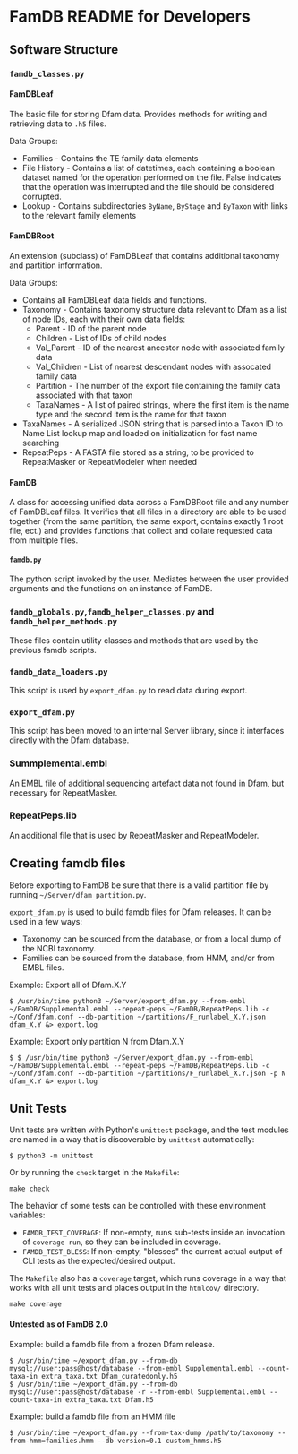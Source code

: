 # FamDB README for Developers

## Software Structure

### `famdb_classes.py`
#### FamDBLeaf
The basic file for storing Dfam data. Provides methods for writing and retrieving data to `.h5` files.

Data Groups:
* Families - Contains the TE family data elements
* File History - Contains a list of datetimes, each containing a boolean dataset named for the operation performed on the file. False indicates that the operation was interrupted and the file should be considered corrupted.
* Lookup - Contains subdirectories `ByName`, `ByStage` and `ByTaxon` with links to the relevant family elements

#### FamDBRoot
An extension (subclass) of FamDBLeaf that contains additional taxonomy and partition information.

Data Groups:
* Contains all FamDBLeaf data fields and functions.
* Taxonomy - Contains taxonomy structure data relevant to Dfam as a list of node IDs, each with their own data fields: 
    * Parent -  ID of the parent node
    * Children - List of IDs of child nodes
    * Val_Parent - ID of the nearest ancestor node with associated family data
    * Val_Children - List of nearest descendant nodes with assocated family data
    * Partition - The number of the export file containing the family data associated with that taxon
    * TaxaNames - A list of paired strings, where the first item is the name type and the second item is the name for that taxon
* TaxaNames - A serialized JSON string that is parsed into a Taxon ID to Name List lookup map and loaded on initialization for fast name searching
* RepeatPeps - A FASTA file stored as a string, to be provided to RepeatMasker or RepeatModeler when needed

#### FamDB
A class for accessing unified data across a FamDBRoot file and any number of FamDBLeaf files. It verifies that all files in a directory are able to be used together (from the same partition, the same export, contains exactly 1 root file, ect.) and provides functions that collect and collate requested data from multiple files. 

#### `famdb.py`
The python script invoked by the user. Mediates between the user provided arguments and the functions on an instance of FamDB.

### `famdb_globals.py`,`famdb_helper_classes.py` and `famdb_helper_methods.py`
These files contain utility classes and methods that are used by the previous famdb scripts.

### `famdb_data_loaders.py`
This script is used by `export_dfam.py` to read data during export.

### `export_dfam.py`
This script has been moved to an internal Server library, since it interfaces directly with the Dfam database.

### Summplemental.embl
An EMBL file of additional sequencing artefact data not found in Dfam, but necessary for RepeatMasker.

### RepeatPeps.lib
An additional file that is used by RepeatMasker and RepeatModeler.

## Creating famdb files

Before exporting to FamDB be sure that there is a valid partition file by running `~/Server/dfam_partition.py`.

`export_dfam.py` is used to build famdb files for Dfam releases. It
can be used in a few ways:

* Taxonomy can be sourced from the database, or from a local dump of the NCBI taxonomy.
* Families can be sourced from the database, from HMM, and/or from EMBL files.

Example: Export all of Dfam.X.Y
```
$ /usr/bin/time python3 ~/Server/export_dfam.py --from-embl ~/FamDB/Supplemental.embl --repeat-peps ~/FamDB/RepeatPeps.lib -c ~/Conf/dfam.conf --db-partition ~/partitions/F_runlabel_X.Y.json dfam_X.Y &> export.log

```

Example: Export only partition N from Dfam.X.Y
```
$ $ /usr/bin/time python3 ~/Server/export_dfam.py --from-embl ~/FamDB/Supplemental.embl --repeat-peps ~/FamDB/RepeatPeps.lib -c ~/Conf/dfam.conf --db-partition ~/partitions/F_runlabel_X.Y.json -p N dfam_X.Y &> export.log 
```

## Unit Tests

Unit tests are written with Python's `unittest` package, and the test modules
are named in a way that is discoverable by `unittest` automatically:

```
$ python3 -m unittest
```

Or by running the `check` target in the `Makefile`:

```
make check
```

The behavior of some tests can be controlled with these environment variables:

* `FAMDB_TEST_COVERAGE`: If non-empty, runs sub-tests inside an invocation of
  `coverage run`, so they can be included in coverage.
* `FAMDB_TEST_BLESS`: If non-empty, "blesses" the current actual output of CLI
  tests as the expected/desired output.

The `Makefile` also has a `coverage` target, which runs coverage in a way
that works with all unit tests and places output in the `htmlcov/` directory.

```
make coverage
```


#### Untested as of FamDB 2.0
Example: build a famdb file from a frozen Dfam release.
```
$ /usr/bin/time ~/export_dfam.py --from-db mysql://user:pass@host/database --from-embl Supplemental.embl --count-taxa-in extra_taxa.txt Dfam_curatedonly.h5
$ /usr/bin/time ~/export_dfam.py --from-db mysql://user:pass@host/database -r --from-embl Supplemental.embl --count-taxa-in extra_taxa.txt Dfam.h5
```

Example: build a famdb file from an HMM file

```
$ /usr/bin/time ~/export_dfam.py --from-tax-dump /path/to/taxonomy --from-hmm=families.hmm --db-version=0.1 custom_hmms.h5
```